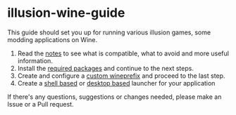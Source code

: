 # illusion-wine-guide

This guide should set you up for running various illusion games, some modding applications on Wine.

1. Read the [notes](https://github.com/Mantas-2155X/illusion-wine-guide/blob/master/parts/notes.md) to see what is compatible, what to avoid and more useful information.
2. Install the [required packages](https://github.com/Mantas-2155X/illusion-wine-guide/blob/master/parts/packages.md) and continue to the next steps.
3. Create and configure a [custom wineprefix](https://github.com/Mantas-2155X/illusion-wine-guide/blob/master/parts/setup-wineprefix.md) and proceed to the last step.
4. Create a [shell based](https://github.com/Mantas-2155X/illusion-wine-guide/blob/master/parts/creating-shell-launcher.md) or [desktop based](https://github.com/Mantas-2155X/illusion-wine-guide/blob/master/parts/creating-desktop-launcher.md) launcher for your application

If there's any questions, suggestions or changes needed, please make an Issue or a Pull request.

